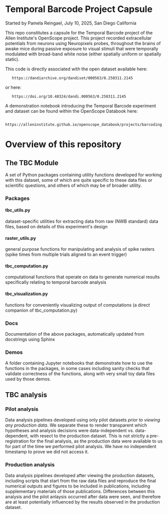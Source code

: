 # Temporal Barcode Project Capsule
Started by Pamela Reingael, July 10, 2025, San Diego California

This repo constitutes a capsule for the Temporal Barcode project of the Allen Institute's OpenScope project. This project recorded extracellular potentials from neurons using Neuropixels probes, throughout the brains of awake mice during passive exposure to visual stimuli that were temporally modulated with broad-band white noise (either spatially uniform or spatially static).

This code is directly associated with the open dataset available here:

       https://dandiarchive.org/dandiset/000563/0.250311.2145

or here:

       https://doi.org/10.48324/dandi.000563/0.250311.2145

A demonstration notebook introducing the Temporal Barcode experiment and dataset can be found within the OpenScope Databook here:

       https://alleninstitute.github.io/openscope_databook/projects/barcoding.html

# Overview of this repository  
## The TBC Module
A set of Python packages containing utility functions developed for working with this dataset, some of which are quite specific to these data files or scientific questions, and others of which may be of broader utility.

### Packages
#### tbc_utils.py         
   dataset-specific utilities for extracting data from raw (NWB standard) data files, based on details of this experiment's design
#### raster_utils.py      
   general purpose functions for manipulating and analysis of spike rasters (spike times from multiple trials aligned to an event trigger)
#### tbc_computation.py   
   computational functions that operate on data to generate numerical results specifically relating to temporal barcode analysis
#### tbc_visualization.py 
   functions for conveniently visualizing output of computations (a direct companion of tbc_computation.py)
### Docs
Documentation of the above packages, automatically updated from docstrings using Sphinx
### Demos
A folder containing Jupyter notebooks that demonstrate how to use the functions in the packages, in some cases including sanity checks that validate correctness of the functions, along with very small toy data files used by those demos.


## TBC analysis
### Pilot analysis
Data analysis pipelines developed using only pilot datasets *prior to viewing any production data*. We separate these to render transparent which hypotheses and analysis decisions were data-independent vs. data-dependent, with resect to the production dataset. This is not strictly a pre-registration for the final analysis, as the production data were available to us for part of the time we performed pilot analysis. We have no independent timestamp to prove we did not access it.
### Production analysis
Data analysis pipelines developed after viewing the production datasets, including scripts that start from the raw data files and reproduce the final numerical outputs and figures to be included in publications, including supplementary materials of those publications. Differences between this analysis and the pilot anlaysis occurred after data were seen, and therefore are at least potentially influenced by the results observed in the production dataset.


